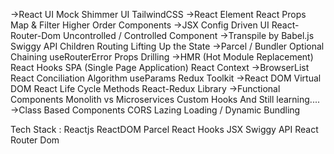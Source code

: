 
->React 	UI Mock 	Shimmer UI 	TailwindCSS
->React Element 	React Props 	Map & Filter 	Higher Order Components
->JSX 	Config Driven UI 	React-Router-Dom 	Uncontrolled / Controlled Component
->Transpile by Babel.js 	Swiggy API 	Children Routing 	Lifting Up the State
->Parcel / Bundler 	Optional Chaining 	useRouterError 	Props Drilling
->HMR (Hot Module Replacement) 	React Hooks 	SPA (Single Page Application) 	React Context
->BrowserList 	React Conciliation Algorithm 	useParams 	Redux Toolkit
->React DOM 	Virtual DOM 	React Life Cycle Methods 	React-Redux Library
->Functional Components 	Monolith vs Microservices 	Custom Hooks 	And Still learning....
->Class Based Components 	CORS 	Lazing Loading / Dynamic Bundling 	

Tech Stack :
Reactjs
ReactDOM
Parcel
React Hooks
JSX
Swiggy API
React Router Dom
